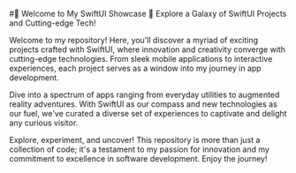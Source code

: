 #🚀 Welcome to My SwiftUI Showcase 📱
Explore a Galaxy of SwiftUI Projects and Cutting-edge Tech!

Welcome to my repository! Here, you'll discover a myriad of exciting projects crafted with SwiftUI, where innovation and creativity converge with cutting-edge technologies. From sleek mobile applications to interactive experiences, each project serves as a window into my journey in app development.

Dive into a spectrum of apps ranging from everyday utilities to augmented reality adventures. With SwiftUI as our compass and new technologies as our fuel, we've curated a diverse set of experiences to captivate and delight any curious visitor.

Explore, experiment, and uncover! This repository is more than just a collection of code; it's a testament to my passion for innovation and my commitment to excellence in software development. Enjoy the journey!
